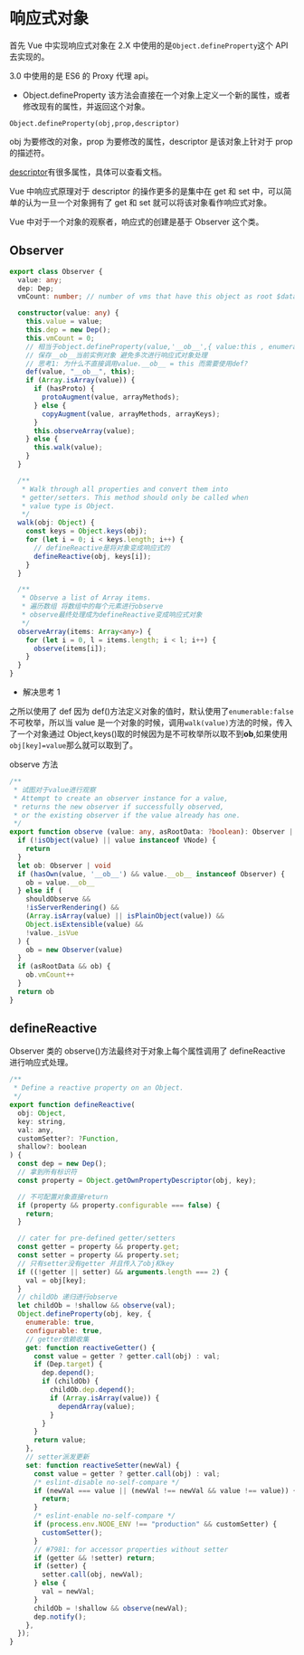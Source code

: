 # 响应式对象

首先 Vue 中实现响应式对象在 2.X 中使用的是`Object.defineProperty`这个 API 去实现的。

3.0 中使用的是 ES6 的 Proxy 代理 api。

- Object.defineProperty
  该方法会直接在一个对象上定义一个新的属性，或者修改现有的属性，并返回这个对象。

`Object.defineProperty(obj,prop,descriptor)`

obj 为要修改的对象，prop 为要修改的属性，descriptor 是该对象上针对于 prop 的描述符。

[descriptor](https://developer.mozilla.org/zh-CN/docs/Web/JavaScript/Reference/Global_Objects/Object/defineProperty)有很多属性，具体可以查看文档。

Vue 中响应式原理对于 descriptor 的操作更多的是集中在 get 和 set 中，可以简单的认为一旦一个对象拥有了 get 和 set 就可以将该对象看作响应式对象。

Vue 中对于一个对象的观察者，响应式的创建是基于 Observer 这个类。

## Observer

```ts
export class Observer {
  value: any;
  dep: Dep;
  vmCount: number; // number of vms that have this object as root $data

  constructor(value: any) {
    this.value = value;
    this.dep = new Dep();
    this.vmCount = 0;
    // 相当于object.defineProperty(value,'__ob__',{ value:this , enumerable:false})
    // 保存__ob__当前实例对象 避免多次进行响应式对象处理
    // 思考1: 为什么不直接调用value.__ob__ = this 而需要使用def?
    def(value, "__ob__", this);
    if (Array.isArray(value)) {
      if (hasProto) {
        protoAugment(value, arrayMethods);
      } else {
        copyAugment(value, arrayMethods, arrayKeys);
      }
      this.observeArray(value);
    } else {
      this.walk(value);
    }
  }

  /**
   * Walk through all properties and convert them into
   * getter/setters. This method should only be called when
   * value type is Object.
   */
  walk(obj: Object) {
    const keys = Object.keys(obj);
    for (let i = 0; i < keys.length; i++) {
      // defineReactive是将对象变成响应式的
      defineReactive(obj, keys[i]);
    }
  }

  /**
   * Observe a list of Array items.
   * 遍历数组 将数组中的每个元素进行observe
   * observe最终处理成为defineReactive变成响应式对象
   */
  observeArray(items: Array<any>) {
    for (let i = 0, l = items.length; i < l; i++) {
      observe(items[i]);
    }
  }
}
```

- 解决思考 1

之所以使用了 def 因为 def()方法定义对象的值时，默认使用了`enumerable:false`不可枚举，所以当 value 是一个对象的时候，调用`walk(value)`方法的时候，传入了一个对象通过 Object,keys()取的时候因为是不可枚举所以取不到**ob**,如果使用`obj[key]=value`那么就可以取到了。

observe 方法

```ts
/**
 * 试图对于value进行观察
 * Attempt to create an observer instance for a value,
 * returns the new observer if successfully observed,
 * or the existing observer if the value already has one.
 */
export function observe (value: any, asRootData: ?boolean): Observer | void {
  if (!isObject(value) || value instanceof VNode) {
    return
  }
  let ob: Observer | void
  if (hasOwn(value, '__ob__') && value.__ob__ instanceof Observer) {
    ob = value.__ob__
  } else if (
    shouldObserve &&
    !isServerRendering() &&
    (Array.isArray(value) || isPlainObject(value)) &&
    Object.isExtensible(value) &&
    !value._isVue
  ) {
    ob = new Observer(value)
  }
  if (asRootData && ob) {
    ob.vmCount++
  }
  return ob
}
```

## defineReactive

Observer 类的 observe()方法最终对于对象上每个属性调用了 defineReactive 进行响应式处理。

```js
/**
 * Define a reactive property on an Object.
 */
export function defineReactive(
  obj: Object,
  key: string,
  val: any,
  customSetter?: ?Function,
  shallow?: boolean
) {
  const dep = new Dep();
  // 拿到所有标识符
  const property = Object.getOwnPropertyDescriptor(obj, key);

  // 不可配置对象直接return
  if (property && property.configurable === false) {
    return;
  }

  // cater for pre-defined getter/setters
  const getter = property && property.get;
  const setter = property && property.set;
  // 只有setter没有getter 并且传入了obj和key
  if ((!getter || setter) && arguments.length === 2) {
    val = obj[key];
  }
  // childOb 递归进行observe
  let childOb = !shallow && observe(val);
  Object.defineProperty(obj, key, {
    enumerable: true,
    configurable: true,
    // getter依赖收集
    get: function reactiveGetter() {
      const value = getter ? getter.call(obj) : val;
      if (Dep.target) {
        dep.depend();
        if (childOb) {
          childOb.dep.depend();
          if (Array.isArray(value)) {
            dependArray(value);
          }
        }
      }
      return value;
    },
    // setter派发更新
    set: function reactiveSetter(newVal) {
      const value = getter ? getter.call(obj) : val;
      /* eslint-disable no-self-compare */
      if (newVal === value || (newVal !== newVal && value !== value)) {
        return;
      }
      /* eslint-enable no-self-compare */
      if (process.env.NODE_ENV !== "production" && customSetter) {
        customSetter();
      }
      // #7981: for accessor properties without setter
      if (getter && !setter) return;
      if (setter) {
        setter.call(obj, newVal);
      } else {
        val = newVal;
      }
      childOb = !shallow && observe(newVal);
      dep.notify();
    },
  });
}
```
